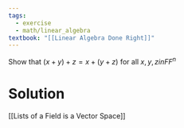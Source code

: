 ```yaml
---
tags:
  - exercise
  - math/linear_algebra
textbook: "[[Linear Algebra Done Right]]"
---
```

Show that $(x + y) + z = x + (y + z)$ for all $x, y, z in FF^n$
# Solution
[[Lists of a Field is a Vector Space]]
